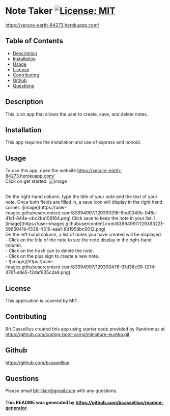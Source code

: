 
# Note Taker [![License: MIT](https://img.shields.io/badge/License-MIT-yellow.svg)](https://opensource.org/licenses/MIT)

https://secure-earth-84273.herokuapp.com/

## Table of Contents
* [Description](#description)
* [Installation](#installation)
* [Usage](#usage)
* [License](#license)
* [Contributing](#contributing)
* [Github](#github)
* [Questions](#questions)

<a name='description'></a>
## Description
This is an app that allows the user to create, save, and delete notes.

<a name='installation'></a>
## Installation
This app requires the installation and use of express and nonoid.

<a name='usage'></a>
## Usage
To use this app, open the website https://secure-earth-84273.herokuapp.com/ <br>
Click on get started.
![image](https://user-images.githubusercontent.com/83994997/129393163-47886fe8-5510-49d8-b8a7-5fb45ec64d6b.png)

<br>
On the right-hand column, type the title of your note and the text of your note. Once both fields are filled in, a save icon will display in the right hand corner.  ![image](https://user-images.githubusercontent.com/83994997/129393318-6bd0349b-048c-41c1-844e-cbc2ba109164.png)
Click save to keep the note in your list.
![image](https://user-images.githubusercontent.com/83994997/129393221-5965041b-f338-4316-aaa1-8d1958bc0612.png)

<br>
On the left-hand column, a list of notes you have created will be displayed.<br> 
- Click on the title of the note to see the note display in the right-hand column.<br> 
- Click on the trash can to delete the note.<br>
- Click on the plus sign to create a new note.<br>
- ![image](https://user-images.githubusercontent.com/83994997/129393478-97d38c99-f274-476f-ade5-f2daf635c2a9.png)


<a name='license'></a>
## License
This application is covered by MIT.

<a name='contributing'></a>
## Contributing
Bri Cassellius created this app using starter code provided by Xandromus at https://github.com/coding-boot-camp/miniature-eureka.git.

<a name='github'></a>
## Github
https://github.com/bcassellius


<a name='questions'></a>
## Questions
Please email bhilliker@gmail.com with any questions. 

#### This README was generated by https://github.com/bcassellius/readme-generator.
  
